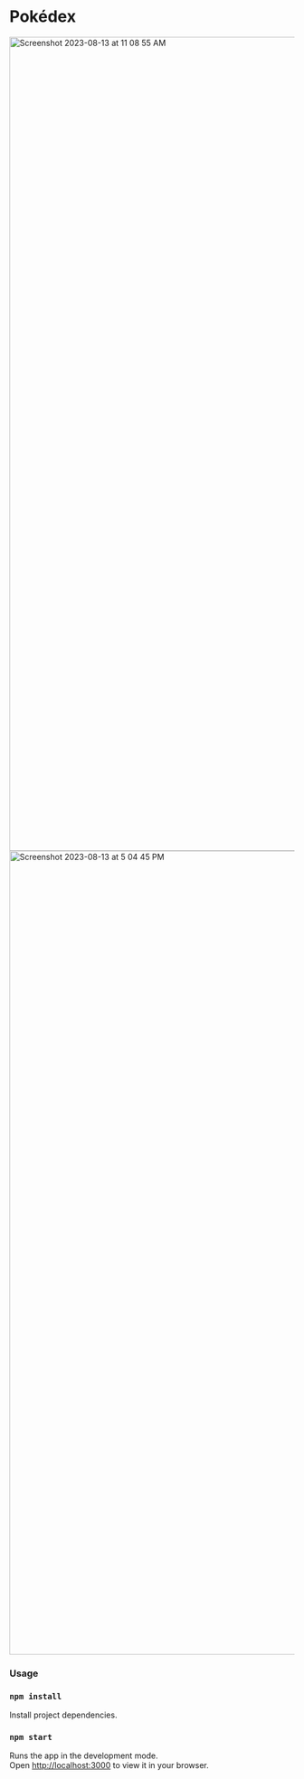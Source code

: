 # Pokédex

<img width="1440" alt="Screenshot 2023-08-13 at 11 08 55 AM" src="https://github.com/karamvirr/pokedex/assets/21179214/df13cfff-6098-43eb-9b39-1b49246e491e">

<img width="1422" alt="Screenshot 2023-08-13 at 5 04 45 PM" src="https://github.com/karamvirr/pokedex/assets/21179214/a90811db-3326-43ee-88a5-890bcdd70a72">

### Usage

### `npm install`

Install project dependencies.

### `npm start`

Runs the app in the development mode.\
Open [http://localhost:3000](http://localhost:3000) to view it in your browser.
